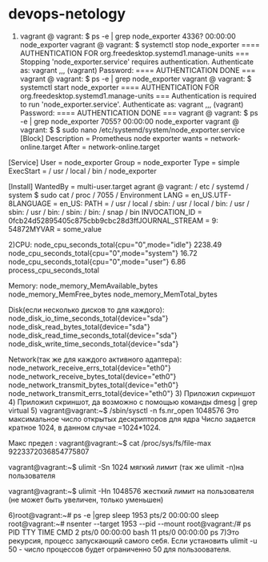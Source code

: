# devops-netology
1) vagrant @ vagrant: $ ps -e | grep node_exporter
4336? 00:00:00 node_exporter vagrant @ vagrant: $ systemctl stop node_exporter ==== AUTHENTICATION FOR org.freedesktop.systemd1.manage-units === Stopping 'node_exporter.service' requires authentication. Authenticate as: vagrant ,,, (vagrant) Password: ==== AUTHENTICATION DONE === vagrant @ vagrant: $ ps -e | grep node_exporter vagrant @ vagrant: $ systemctl start node_exporter ==== AUTHENTICATION FOR org.freedesktop.systemd1.manage-units === Authentication is required to run 'node_exporter.service'. Authenticate as: vagrant ,,, (vagrant) Password: ==== AUTHENTICATION DONE === vagrant @ vagrant: $ ps -e | grep node_exporter 7055? 00:00:00 node_exporter vagrant @ vagrant: $ $ sudo nano /etc/systemd/system/node_exporter.service [Block] Description = Prometheus node exporter wants = network-online.target After = network-online.target

[Service] User = node_exporter Group = node_exporter Type = simple ExecStart = / usr / local / bin / node_exporter

[Install] WantedBy = multi-user.target agrant @ vagrant: / etc / systemd / system $ sudo cat / proc / 7055 / Environment LANG = en_US.UTF-8LANGUAGE = en_US: PATH = / usr / local / sbin: / usr / local / bin: / usr / sbin: / usr / bin: / sbin: / bin: / snap / bin INVOCATION_ID = 0fcb24d52895405c875cbb9cbc28d3ffJOURNAL_STREAM = 9: 54872MYVAR = some_value

2)CPU:
    node_cpu_seconds_total{cpu="0",mode="idle"} 2238.49
    node_cpu_seconds_total{cpu="0",mode="system"} 16.72
    node_cpu_seconds_total{cpu="0",mode="user"} 6.86
    process_cpu_seconds_total
    
Memory:
    node_memory_MemAvailable_bytes 
    node_memory_MemFree_bytes
    node_memory_MemTotal_bytes
    
Disk(если несколько дисков то для каждого):
    node_disk_io_time_seconds_total{device="sda"} 
    node_disk_read_bytes_total{device="sda"} 
    node_disk_read_time_seconds_total{device="sda"} 
    node_disk_write_time_seconds_total{device="sda"}
    
Network(так же для каждого активного адаптера):
    node_network_receive_errs_total{device="eth0"} 
    node_network_receive_bytes_total{device="eth0"} 
    node_network_transmit_bytes_total{device="eth0"}
    node_network_transmit_errs_total{device="eth0"}
 3) Приложил скриншот
 4) Приложил скриншот, да возможно с помощью команды dmesg | grep virtual
 5) vagrant@vagrant:~$ /sbin/sysctl -n fs.nr_open
1048576
Это максимальное число открытых дескрипторов для ядра
Число задается кратное 1024, в данном случае =1024*1024. 

Макс предел :
vagrant@vagrant:~$ cat /proc/sys/fs/file-max
9223372036854775807

vagrant@vagrant:~$ ulimit -Sn
1024
мягкий лимит (так же ulimit -n)на пользователя

vagrant@vagrant:~$ ulimit -Hn
1048576
жесткий лимит на пользователя (не может быть увеличен, только уменьшен)

6)root@vagrant:~# ps -e |grep sleep
   1953 pts/2    00:00:00 sleep
root@vagrant:~# nsenter --target 1953 --pid --mount
root@vagrant:/# ps
    PID TTY          TIME CMD
      2 pts/0    00:00:00 bash
     11 pts/0    00:00:00 ps
  7)Это рекурсия, процесс запускающий самого себя.
  Если установить ulimit -u 50 - число процессов будет ограниченно 50 для пользоователя. 


